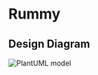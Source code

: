 # Rummy
## Design Diagram
![PlantUML model](https://www.planttext.com/api/plantuml/png/V54v3i8m4Epp2jT8oHDG90f4WOY03nYp40iVaG-al8s29_45uiHsDaqQQtSydfrP_pxVsZfgd9UYA9YWrfApbxAFzPNU1CIw4RG7GxZi14XGpfB3oV0dLudhJIwv0BitsdShT9wLZ_eDfk3AWNbG1fc8a5qBx3MGaaKLWON-adG1ms6DDWObcxACCL4VeinjexrYRGIgQXiDZoVH-JtgStu4JlkBG519CH6Ih0K3-D4yEWBZnCdhF0kjFTrWBEZb2JMe-_3fVm000F__0m00)